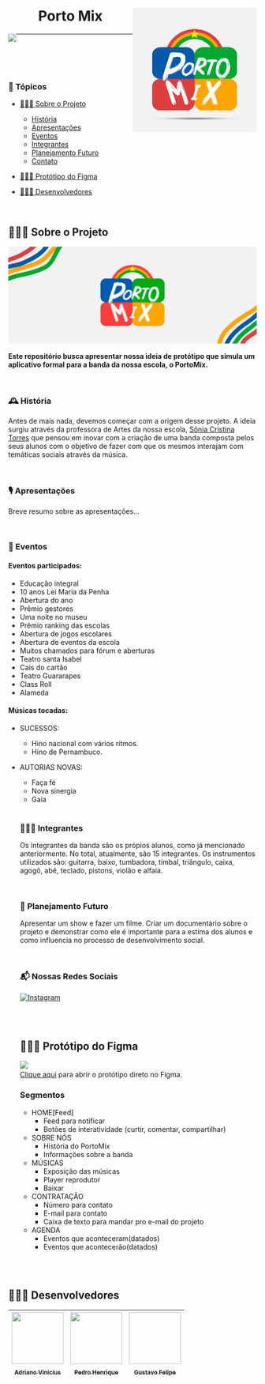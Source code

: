 <header id="cabecario">
  
  <img align="right" src="https://github.com/AdrianoBispo/portoMix/blob/master/logoPortoMix.png" height="60%" width="50%" alt="logoPortoMix"/>
  <h1> Porto Mix </h1>
  <img align="left" src="http://img.shields.io/static/v1?label=STATUS&message=EM%20DESENVOLVIMENTO&color=RED&style=for-the-badge" />
  <hr>

</header>

<br>

<main>
  <h3 id="topicos">📜 Tópicos</h3>

  - [👨🏾‍🏫 Sobre o Projeto](#sobre-o-projeto)
    - [História](#historia)
    - [Apresentações](#apresentacoes)
    - [Eventos](#eventos)
    - [Integrantes](#integrantes)
    - [Planejamento Futuro](#planejamento-futuro)
    - [Contato](#contato)

  - [👨🏾‍🎨 Protótipo do Figma](#prototipo-figma)

  - [👨🏾‍💻 Desenvolvedores](#desenvolvedores)

  <br>

  <h2 id="sobre-o-projeto">👨🏾‍🏫 Sobre o Projeto</h2>

  <img src="https://github.com/AdrianoBispo/portoMix/blob/master/bannerPrincipal-PortoMix.png" height="40%" width="100%">

  <b>Este repositório busca apresentar nossa ideia de protótipo que simula um aplicativo formal para a banda da nossa escola, o PortoMix.</b>

  <br>

  <h3 id="historia">🕰 História</h3>

  Antes de mais nada, devemos começar com a origem desse projeto. A ideia surgiu através da professora de Artes da nossa escola, [Sônia Cristina Torres](https://www.instagram.com/soniachristnak/) que pensou em inovar com a criação de uma banda composta pelos seus alunos com o objetivo de fazer com que os mesmos interajam com temáticas sociais através da música. 

  <br>

<h3 id="apresentacoes">🎙 Apresentações</h3>

  Breve resumo sobre as apresentações...

  <br>
  
  <h3 id="eventos">📣 Eventos</h3>

  #### Eventos participados:
                                
  - Educação integral
  - 10 anos Lei Maria da Penha 
  - Abertura do ano
  - Prêmio gestores 
  - Uma noite no museu 
  - Prêmio ranking das escolas
  - Abertura de jogos escolares 
  - Abertura de eventos da escola 
  - Muitos chamados para fórum e aberturas 
  - Teatro santa Isabel
  - Cais do cartão
  - Teatro Guararapes
  - Class Roll
  - Alameda
  
  #### Músicas tocadas: 
  
- SUCESSOS:
  - Hino nacional com vários ritmos.
  - Hino de Pernambuco.

- AUTORIAS NOVAS:
  - Faça fé
  - Nova sinergia
  - Gaia



  <br>
  
  <h3 id="integrantes">👩‍👧‍👦 Integrantes</h3>

  Os integrantes da banda são os própios alunos, como já mencionado anteriormente. No total, atualmente, são 15 integrantes. Os instrumentos utilizados são: guitarra, baixo, tumbadora, timbal, triângulo, caixa, agogô, abê, teclado, pistons, violão e alfaia.                          

  <br>
  
  <h3 id="planejamento-futuro">🎯 Planejamento Futuro</h3>

  Apresentar um show e fazer um filme. Criar um documentário sobre o projeto e demonstrar como ele é importante para a estima dos alunos e como influencia no processo de desenvolvimento social.

  <br>
  
  <h3 id="contato">📬 Nossas Redes Sociais</h3>

  <a href="https://instagram.com/eu_nicin](https://www.instagram.com/nacao_portomix/">
    <img margin="10px" align="center" alt="Instagram" src="https://img.shields.io/badge/Instagram-E4405F?style=for-the-badge&logo=instagram&logoColor=white">
  </a>

  <br><br>
  
  <h2 id="prototipo-figma">👨🏾‍🎨 Protótipo do Figma</h2>
  
  <img src="https://github.com/AdrianoBispo/portoMix/blob/master/prototipo-telas.gif"><br>
  <a href="https://www.figma.com/file/GJfiWumXNS0qcfxotTEEnJ/Porto-Mix?node-id=0%3A1&t=dA6rJnVx6nz58wUA-1">Clique aqui</a> para abrir o protótipo direto no Figma. <br>
  
  ### Segmentos
  
  - HOME[Feed]
    - Feed para notificar
    - Botões de interatividade (curtir, comentar, compartilhar)
  - SOBRE NÓS
    - História do PortoMix
    - Informações sobre a banda
  - MÚSICAS
    - Exposição das músicas
    - Player reprodutor
    - Baixar
  - CONTRATAÇÃO
    - Número para contato
    - E-mail para contato
    - Caixa de texto para mandar pro e-mail do projeto
  - AGENDA
    - Eventos que aconteceram(datados)
    - Eventos que acontecerão(datados)
  
  <br><br>
  
<footer>
  
  <h2 id="desenvolvedores">👨🏾‍💻 Desenvolvedores</h2>
  
| [<img src="https://avatars.githubusercontent.com/u/83666455?v=4" width="105px" height="105px"><br><sub>Adriano Vinícius</sub>](https://www.linkedin.com/in/adriano-vin%C3%ADcius-bispoda-silva-85293a240/) | [<img src="https://cdn.discordapp.com/attachments/743927816021737565/1033537623379161198/IMG-20221022-WA0041.jpg" width="105px" height="105px"><br><sub>Pedro Henrique</sub>](https://www.linkedin.com/in/pedro-henrique-125a49184/) | [<img foto de gustavo width="105px" height="105px"><br><sub>Gustavo Felipe</sub>](https://www.instagram.com/gustav0felip.b/) |
|----------|----------|----------|

</footer>
